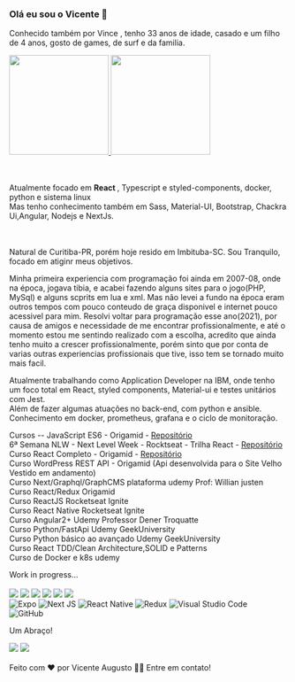 ### Olá eu sou o Vicente 👋

Conhecido também por Vince , tenho 33 anos de idade, casado e um filho de 4 anos, gosto de games, de surf e da familia. 

 <div>
  <a href="https://github.com/Vince-html">
  <img height="180em" src="https://github-readme-stats.vercel.app/api?username=vince-html&show_icons=true&theme=cobalt"/>
  <img height="180em" src="https://github-readme-stats.vercel.app/api/top-langs/?username=vince-html&layout=compact&langs_count=7&theme=cobalt"/>
  </a>
 </div>
  <br>
  <br>

Atualmente focado em <strong>React </strong>, Typescript e styled-components, docker, python e sistema linux  <br>
Mas tenho conhecimento também em  Sass, Material-UI, Bootstrap, Chackra Ui,Angular, Nodejs e NextJs. <br>

<br>
<br>
Natural de Curitiba-PR, porém hoje resido em Imbituba-SC.
Sou Tranquilo, focado em atiginr meus objetivos. 

Minha primeira experiencia com programação foi ainda em 2007-08, onde na época, jogava tibia, e acabei fazendo alguns sites para o jogo(PHP, MySql) e alguns scprits em lua e xml. 
Mas não levei a fundo na época eram outros tempos com pouco conteudo de graça disponivel e internet pouco acessivel para mim. Resolvi voltar para programação esse ano(2021), por causa de amigos e necessidade de me encontrar profissionalmente, e até o momento estou me sentindo realizado com a escolha, acredito que ainda tenho muito a crescer profissionalmente, porém sinto que por conta de varias outras experiencias profissionais que tive, isso tem se tornado muito mais facil. 

Atualmente trabalhando como Application Developer na IBM, onde tenho um foco total em React, styled components, Material-ui e testes unitários com Jest.<br>
Além de fazer algumas atuações no back-end, com python e ansible. Conhecimento em docker, prometheus, grafana e o ciclo de monitoração.

Cursos --
JavaScript ES6 - Origamid - <a href="https://github.com/Vince-html/Slide-Curso-Origamid-JavaScript>Repositório">Repositório</a><br>
6ª Semana NLW - Next Level Week - Rocktseat - Trilha React - <a href="https://github.com/Vince-html/ReactJS-RocketSeat-NLW">Repositório</a><br>
Curso React Completo - Origamid - <a href="https://github.com/Vince-html/Modulo-Final-React-Origamid">Repositório</a><br>
Curso WordPress REST API - Origamid (Api desenvolvida para o Site Velho Vestido em andamento)<br>
Curso Next/Graphql/GraphCMS plataforma udemy Prof: Willian justen<br>
Curso React/Redux Origamid<br>
Curso ReactJS Rocketseat Ignite<br>
Curso React Native Rocketseat Ignite<br>
Curso Angular2+ Udemy Professor Dener Troquatte <br>
Curso Python/FastApi Udemy GeekUniversity <br>
Curso Python básico ao avançado Udemy GeekUniversity <br>
Curso React TDD/Clean Architecture,SOLID e Patterns <br>
Curso de Docker e k8s udemy <br>





Work in progress... <br>
<br>
<img src="https://img.shields.io/badge/HTML5-E34F26?style=for-the-badge&logo=html5&logoColor=white">
<img src="https://img.shields.io/badge/CSS3-1572B6?style=for-the-badge&logo=css3&logoColor=white">
<img src="https://img.shields.io/badge/JavaScript-F7DF1E?style=for-the-badge&logo=javascript&logoColor=black">
<img src="https://img.shields.io/badge/TypeScript-007ACC?style=for-the-badge&logo=typescript&logoColor=white">
<img src="https://img.shields.io/badge/React-20232A?style=for-the-badge&logo=react&logoColor=61DAFB">
<img src="https://img.shields.io/badge/Sass-CC6699?style=for-the-badge&logo=sass&logoColor=white"><br>
![Expo](https://img.shields.io/badge/expo-1C1E24?style=for-the-badge&logo=expo&logoColor=#D04A37)
![Next JS](https://img.shields.io/badge/Next-black?style=for-the-badge&logo=next.js&logoColor=white)
![React Native](https://img.shields.io/badge/react_native-%2320232a.svg?style=for-the-badge&logo=react&logoColor=%2361DAFB)
![Redux](https://img.shields.io/badge/redux-%23593d88.svg?style=for-the-badge&logo=redux&logoColor=white)
![Visual Studio Code](https://img.shields.io/badge/Visual%20Studio%20Code-0078d7.svg?style=for-the-badge&logo=visual-studio-code&logoColor=white)<br>
![GitHub](https://img.shields.io/badge/github-%23121011.svg?style=for-the-badge&logo=github&logoColor=white)

Um Abraço!



<a href="https://www.linkedin.com/in/vicente-augusto-282b37211/"><img src="https://img.shields.io/badge/LinkedIn-0077B5?style=for-the-badge&logo=linkedin&logoColor=white"></a>
<a href="https://www.instagram.com/vicente_magalhaes"><img src="https://img.shields.io/badge/Instagram-E4405F?style=for-the-badge&logo=instagram&logoColor=white"></a><br><br>
Feito com ❤️ por Vicente Augusto 👋🏽 Entre em contato!





